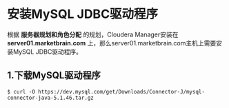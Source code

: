安装MySQL JDBC驱动程序
================================================================================
根据 **服务器规划和角色分配** 的规划，Cloudera Manager安装在 **server01.marketbrain.com**
上，那么server01.marketbrain.com主机上需要安装MySQL JDBC驱动程序。

## 1.下载MySQL驱动程序
```shell
$ curl -O https://dev.mysql.com/get/Downloads/Connector-J/mysql-connector-java-5.1.46.tar.gz
```

## 
